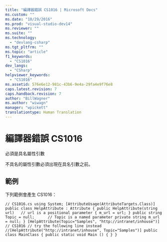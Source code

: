 ```yaml
---
title: "編譯器錯誤 CS1016 | Microsoft Docs"
ms.custom: ""
ms.date: "10/29/2016"
ms.prod: "visual-studio-dev14"
ms.reviewer: ""
ms.suite: ""
ms.technology: 
  - "devlang-csharp"
ms.tgt_pltfrm: ""
ms.topic: "article"
f1_keywords: 
  - "CS1016"
dev_langs: 
  - "CSharp"
helpviewer_keywords: 
  - "CS1016"
ms.assetid: 576e6e12-981c-43b6-9e4a-29fa4e9f76e8
caps.latest.revision: 7
caps.handback.revision: 7
author: "BillWagner"
ms.author: "wiwagn"
manager: "wpickett"
translationtype: Human Translation
---
```

# 編譯器錯誤 CS1016
必須是具名屬性引數  
  
 不具名的屬性引數必須出現在具名引數之前。  
  
## 範例  
 下列範例會產生 CS1016：  
  
```  
// CS1016.cs using System; [AttributeUsage(AttributeTargets.Class)] public class HelpAttribute : Attribute { public HelpAttribute(string url)   // url is a positional parameter { m_url = url; } public string Topic = null;      // Topic is a named parameter private string m_url = null; } [HelpAttribute(Topic="Samples", "http://intranet/inhouse")]   // CS1016 // try the following line instead //[HelpAttribute("http://intranet/inhouse", Topic="Samples")] public class MainClass { public static void Main () { } }  
```